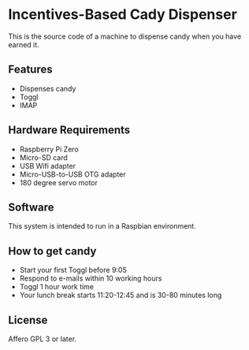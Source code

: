 # Incentives-Based Cady Dispenser

This is the source code of a machine to dispense candy when you have earned it.

## Features

* Dispenses candy
* Toggl
* IMAP

## Hardware Requirements

* Raspberry Pi Zero
* Micro-SD card
* USB Wifi adapter
* Micro-USB-to-USB OTG adapter
* 180 degree servo motor

## Software

This system is intended to run in a Raspbian environment.

## How to get candy

* Start your first Toggl before 9:05
* Respond to e-mails within 10 working hours
* Toggl 1 hour work time
* Your lunch break starts 11:20-12:45 and is 30-80 minutes long

## License

Affero GPL 3 or later.
